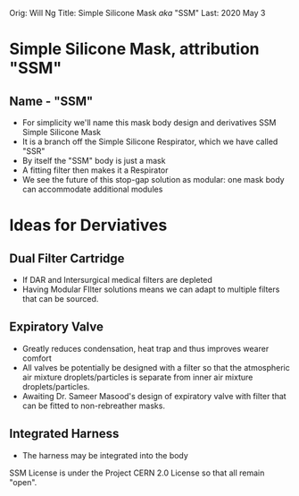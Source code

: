 Orig: Will Ng
Title: Simple Silicone Mask *aka* "SSM"
Last: 2020 May 3

# Simple Silicone Mask, attribution "SSM"
## Name - "SSM"
- For simplicity we'll name this mask body design and derivatives SSM Simple Silicone Mask
- It is a branch off the Simple Silicone Respirator, which we have called "SSR"
- By itself the "SSM" body is just a mask
- A fitting filter then makes it a Respirator
- We see the future of this stop-gap solution as modular: one mask body can accommodate additional modules

# Ideas for Derviatives
## Dual Filter Cartridge
- If DAR and Intersurgical medical filters are depleted
- Having Modular FIlter solutions means we can adapt to multiple filters that can be sourced.

## Expiratory Valve
- Greatly reduces condensation, heat trap and thus improves wearer comfort
- All valves be potentially be designed with a filter so that the atmospheric air mixture droplets/particles 
is separate from inner air mixture droplets/particles.
- Awaiting Dr. Sameer Masood's design of expiratory valve with filter that can be fitted to non-rebreather masks.

## Integrated Harness
- The harness may be integrated into the body

SSM License is under the Project CERN 2.0 License so that all remain "open".

